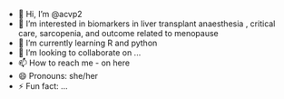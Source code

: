 - 👋 Hi, I’m @acvp2
- 👀 I’m interested in biomarkers in liver transplant anaesthesia , critical care, sarcopenia, and outcome related to menopause
- 🌱 I’m currently learning R and python
- 💞️ I’m looking to collaborate on ...
- 📫 How to reach me - on here
- 😄 Pronouns: she/her
- ⚡ Fun fact: ...

<!---
--->
